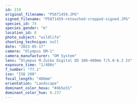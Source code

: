 ```yaml
---
id: 219
original_filename: "P5071459.JPG"
signed_filename: "P5071459-retouched-cropped-signed.JPG"
species_id: 74
species_gender: "m"
location_id: 8
photo_subject: "wildlife"
shooting_technique: null
date: "2023-05-17"
camera: "Olympus OM-1"
camera_manufacturer: "OM System"
lens: "Olympus M.Zuiko Digital ED 100-400mm f/5.0-6.3 IS"
exposure_time: "1/400s"
f_number: "f7.1"
iso: "ISO 200"
focal_length: "400mm"
orientation: "Landscape"
dominant_color_hexa: "#4b5e31"
dominant_color_hue: 0.237
---
```


